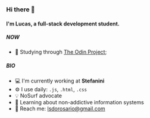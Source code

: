 ### Hi there 👋

#### I'm Lucas, a full-stack development student.

##### NOW

- 📓 Studying through [The Odin Project](https://theodinproject.com);

##### BIO

- 💻 I'm currently working at **Stefanini**
- ⚙️ I use daily: `.js`, `.html`, `.css`
- 💡 NoSurf advocate
- 🌱 Learning about non-addictive information systems
- 📧 Reach me: lsdorosario@gmail.com
